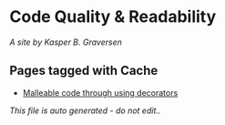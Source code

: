 ﻿# Code Quality & Readability
*A site by Kasper B. Graversen*

## Pages tagged with **Cache**

* [Malleable code through using decorators](Articles/Design/MalleableCodeUsingDecorators.md)



*This file is auto generated - do not edit..*
